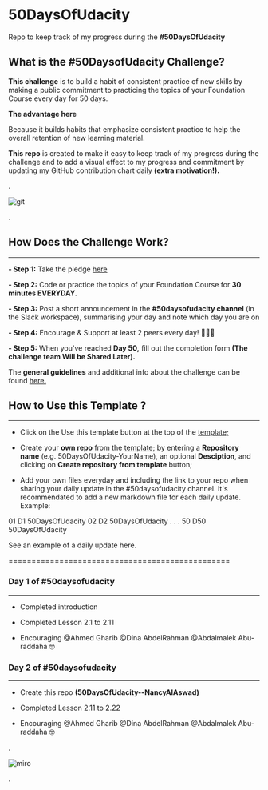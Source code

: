 

# 50DaysOfUdacity




Repo to keep track of my progress during the **#50DaysOfUdacity**





## What is the #50DaysofUdacity Challenge?


**This challenge** is to build a habit of consistent practice of new skills by making a public commitment to practicing the topics of your Foundation Course every day for 50 days.

**The advantage here**

Because it builds habits that emphasize consistent practice to help the overall retention of new learning material.


**This repo**  is created to make it easy to keep track of my progress during the challenge and to add a visual effect to my progress and commitment by updating my GitHub contribution chart daily **(extra motivation!).**

.


![git](https://user-images.githubusercontent.com/36210723/87428302-d2ed2f00-c5ea-11ea-9aa1-21b8c3cd7a7d.jpg)

.


## How Does the Challenge Work?

---------------------------------


**- Step 1:** Take the pledge [here](https://docs.google.com/forms/d/e/1FAIpQLSdbueD-0cAUE669KTB2fCj76bWIGaXMxcWdG8w04hO4STDfMQ/viewform)

**- Step 2:** Code or practice the topics of your Foundation Course for **30 minutes EVERYDAY.**

**- Step 3:** Post a short announcement in the **#50daysofudacity channel** (in the Slack workspace), summarising your day and note which day you are on

**- Step 4:** Encourage & Support at least 2 peers every day! 👏👏👏

**- Step 5:** When you've reached **Day 50,**  fill out the completion form **(The challenge team Will be Shared Later).**



The **general guidelines** and additional info about the challenge can be found [here.](https://sites.google.com/udacity.com/microsoftazurechallenge/community/50-days-of-udacity)



## How to Use this Template ?

-------------------------------


- Click on the Use this template button at the top of the [template;](https://github.com/nancyalaswad90/50DaysOfUdacity--NancyAlAswad/edit/master/README.md)




- Create your **own repo** from the [template;](https://github.com/nancyalaswad90/50DaysOfUdacity--NancyAlAswad/edit/master/README.md) by entering a **Repository name** (e.g. 50DaysOfUdacity-YourName), an optional **Desciption**, and clicking on **Create repository from template** button;




- Add your own files everyday and including the link to your repo when sharing your daily update in the #50daysofudacity channel. It's recommendated to add a new markdown file for each daily update. Example:

01 D1 50DaysOfUdacity
02 D2 50DaysOfUdacity
.
.
.
50 D50 50DaysOfUdacity


See an example of a daily update here.



================================================


### Day 1 of #50daysofudacity

-----------------------------

 - Completed introduction
 
 * Completed Lesson 2.1 to 2.11
 
 - Encouraging  @Ahmed Gharib @Dina AbdelRahman @Abdalmalek Abu-raddaha :nerd_face:
 
 
 
 
### Day 2 of #50daysofudacity

-----------------------------

 - Create this repo **(50DaysOfUdacity--NancyAlAswad)**
 
 * Completed Lesson 2.11 to 2.22
 
 - Encouraging  @Ahmed Gharib @Dina AbdelRahman @Abdalmalek Abu-raddaha :nerd_face:


.

![miro](https://user-images.githubusercontent.com/36210723/87430538-03829800-c5ee-11ea-9a8e-54a43b178498.jpg)


.





